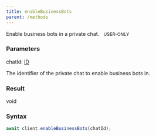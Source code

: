 ```yaml
---
title: enableBusinessBots
parent: /methods
---
```


Enable business bots in a private chat.<span class="select-none"> <span class="inline-flex w-fit items-center" style="font-size:12px;white-space:nowrap;word-break:keep-all;"><span class="w-fit bg-dbt select-none text-fgt" style="padding:2px 8px;border-radius:12px;">USER-ONLY</span></span> </span>

### Parameters 

<div class="flex flex-col gap-3"><div><div class="font-mono" id="p_chatId" data-anchor><span class="font-bold">chatId</span><span class="opacity-50">:</span> <a href="/types/id"  >ID</a></div><div class="pl-3"><div class="no-margin">

The identifier of the private chat to enable business bots in.

</div></div></div></div>

### Result 

<div class="font-mono"><span>void</span></div>

### Syntax

```ts
await client.enableBusinessBots(chatId);
```



